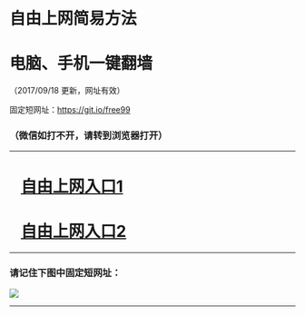 ﻿# 自由上网简易方法

# 电脑、手机一键翻墙

（2017/09/18 更新，网址有效）

固定短网址：https://git.io/free99

### （微信如打不开，请转到浏览器打开）


***





# &nbsp;&nbsp; <a href="http://ft2865519790.fwq-tz1005.info/fwqtz01.html?t=091800116818 " target="_blank">自由上网入口1</a>
# &nbsp;&nbsp; <a href="http://ft1372128106.fwq-tz1006.info/fwqtz02.html?t=091800131472 " target="_blank">自由上网入口2</a>
***

### 请记住下图中固定短网址：

<img src="https://s3-us-west-2.amazonaws.com/fwq-1001/yjfq-20170905okok.png" /> 


***

